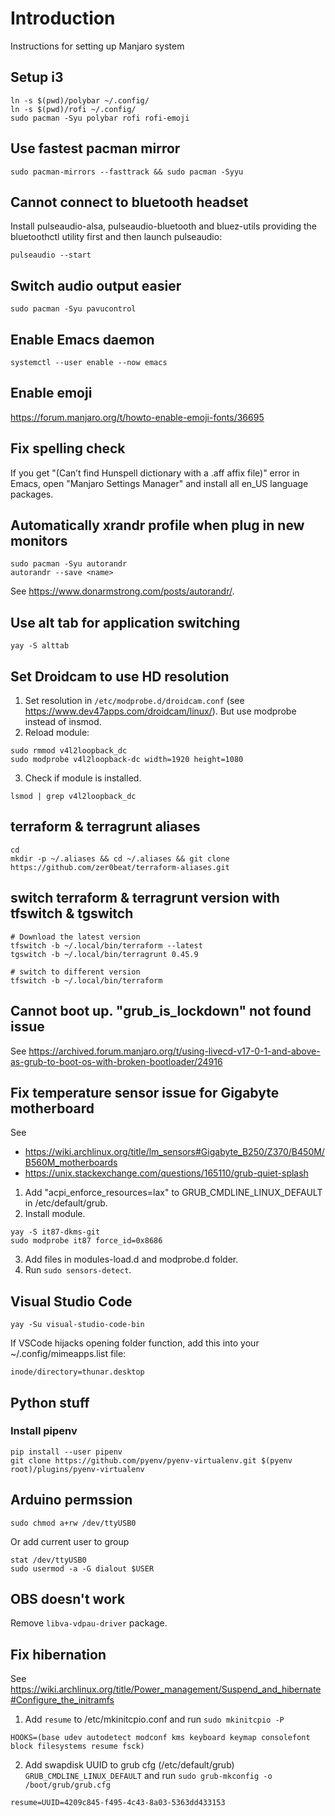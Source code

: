 # Introduction
Instructions for setting up Manjaro system

## Setup i3
```
ln -s $(pwd)/polybar ~/.config/
ln -s $(pwd)/rofi ~/.config/
sudo pacman -Syu polybar rofi rofi-emoji
```

## Use fastest pacman mirror
```
sudo pacman-mirrors --fasttrack && sudo pacman -Syyu
```
## Cannot connect to bluetooth headset
Install pulseaudio-alsa, pulseaudio-bluetooth and bluez-utils providing the
bluetoothctl utility first and then launch pulseaudio:
```
pulseaudio --start
```

## Switch audio output easier
`sudo pacman -Syu pavucontrol`

## Enable Emacs daemon
`systemctl --user enable --now emacs`

## Enable emoji
https://forum.manjaro.org/t/howto-enable-emoji-fonts/36695

## Fix spelling check
If you get "(Can’t find Hunspell dictionary with a .aff affix file)" error in
Emacs, open "Manjaro Settings Manager" and install all en_US language packages.

## Automatically xrandr profile when plug in new monitors
```
sudo pacman -Syu autorandr
autorandr --save <name>
```
See https://www.donarmstrong.com/posts/autorandr/.

## Use alt tab for application switching
```
yay -S alttab
```

## Set Droidcam to use HD resolution
1. Set resolution in `/etc/modprobe.d/droidcam.conf` (see
   https://www.dev47apps.com/droidcam/linux/). But use modprobe instead of insmod.
2. Reload module:
```
sudo rmmod v4l2loopback_dc
sudo modprobe v4l2loopback-dc width=1920 height=1080
```
3. Check if module is installed.
```
lsmod | grep v4l2loopback_dc
```

## terraform & terragrunt aliases
```
cd
mkdir -p ~/.aliases && cd ~/.aliases && git clone https://github.com/zer0beat/terraform-aliases.git
```

## switch terraform & terragrunt version with tfswitch & tgswitch
```
# Download the latest version
tfswitch -b ~/.local/bin/terraform --latest
tgswitch -b ~/.local/bin/terragrunt 0.45.9

# switch to different version
tfswitch -b ~/.local/bin/terraform
```

## Cannot boot up. "grub_is_lockdown" not found issue
See https://archived.forum.manjaro.org/t/using-livecd-v17-0-1-and-above-as-grub-to-boot-os-with-broken-bootloader/24916

## Fix temperature sensor issue for Gigabyte motherboard
See
* https://wiki.archlinux.org/title/lm_sensors#Gigabyte_B250/Z370/B450M/B560M_motherboards
* https://unix.stackexchange.com/questions/165110/grub-quiet-splash

1. Add "acpi_enforce_resources=lax" to GRUB_CMDLINE_LINUX_DEFAULT in
/etc/default/grub.
2. Install module.
```
yay -S it87-dkms-git
sudo modprobe it87 force_id=0x8686
```
3. Add files in modules-load.d and modprobe.d folder.
4. Run `sudo sensors-detect`.

## Visual Studio Code
```
yay -Su visual-studio-code-bin
```
If VSCode hijacks opening folder function, add this into your ~/.config/mimeapps.list file:
```
inode/directory=thunar.desktop
```

## Python stuff
### Install pipenv
```
pip install --user pipenv
git clone https://github.com/pyenv/pyenv-virtualenv.git $(pyenv root)/plugins/pyenv-virtualenv
```

## Arduino permssion
```
sudo chmod a+rw /dev/ttyUSB0
```
Or add current user to group
```
stat /dev/ttyUSB0
sudo usermod -a -G dialout $USER
```

## OBS doesn't work
Remove `libva-vdpau-driver` package.

## Fix hibernation
See https://wiki.archlinux.org/title/Power_management/Suspend_and_hibernate#Configure_the_initramfs
1. Add `resume` to /etc/mkinitcpio.conf and run `sudo mkinitcpio -P`
```
HOOKS=(base udev autodetect modconf kms keyboard keymap consolefont block filesystems resume fsck)
```
2. Add swapdisk UUID to grub cfg (/etc/default/grub) `GRUB_CMDLINE_LINUX_DEFAULT` and run `sudo grub-mkconfig -o /boot/grub/grub.cfg`
```
resume=UUID=4209c845-f495-4c43-8a03-5363dd433153
```

